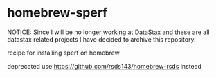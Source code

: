 # homebrew-sperf
NOTICE: Since I will be no longer working at DataStax and these are all datastax related projects I have decided to archive this repository.

recipe for installing sperf on homebrew

deprecated use https://github.com/rsds143/homebrew-rsds instead
